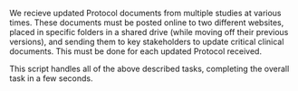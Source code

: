 We recieve updated Protocol documents from multiple studies at various times. These documents must be posted online to two 
different websites, placed in specific folders in a shared drive (while moving off their previous versions), and sending
them to key stakeholders to update critical clinical documents. This must be done for each updated Protocol received.

This script handles all of the above described tasks, completing the overall task in a few seconds.
